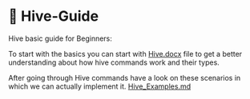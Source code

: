 # :memo: Hive-Guide

Hive basic guide for Beginners:
 
To start with the basics you can start with [Hive.docx](https://github.com/opengenus/hive_guide/blob/master/hive.docx) file to get a better understanding about how hive commands work and their types.

After going through Hive commands have a look on these scenarios in which we can actually implement it.
[Hive_Examples.md](https://github.com/priyansh19/hive_guide/blob/master/hive-commands.md)

